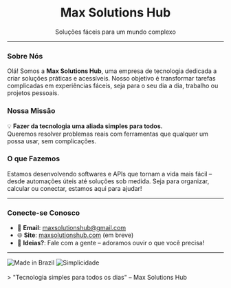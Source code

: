<div align="center">
<!--   <img src="https://via.placeholder.com/150.png?text=Max+Solutions+Hub" alt="Max Solutions Hub Logo" width="150"/> -->
  <h1>Max Solutions Hub</h1>
  <p>Soluções fáceis para um mundo complexo</p>
</div>

---

### Sobre Nós
Olá! Somos a **Max Solutions Hub**, uma empresa de tecnologia dedicada a criar soluções práticas e acessíveis. Nosso objetivo é transformar tarefas complicadas em experiências fáceis, seja para o seu dia a dia, trabalho ou projetos pessoais.

### Nossa Missão
💡 **Fazer da tecnologia uma aliada simples para todos.**  
Queremos resolver problemas reais com ferramentas que qualquer um possa usar, sem complicações.

### O que Fazemos
Estamos desenvolvendo softwares e APIs que tornam a vida mais fácil – desde automações úteis até soluções sob medida. Seja para organizar, calcular ou conectar, estamos aqui para ajudar!

---

### Conecte-se Conosco
- 📧 **Email**: maxsolutionshub@gmail.com
- 🌐 **Site**: [maxsolutionshub.com](#) (em breve)    
- 💬 **Ideias?**: Fale com a gente – adoramos ouvir o que você precisa!

---

<div align="left">
  <img src="https://img.shields.io/badge/Made%20in-Brazil-green" alt="Made in Brazil"/> 
  <img src="https://img.shields.io/badge/Simplicidade-blue" alt="Simplicidade"/>
</div>

<br/>
> "Tecnologia simples para todos os dias" – Max Solutions Hub
